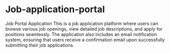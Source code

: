 # Job-application-portal
Job Portal Application  This is a job application platform where users can browse various job openings, view detailed job descriptions, and apply for positions seamlessly. The application also includes an email notification system, ensuring that users receive a confirmation email upon successfully submitting their job applications.
